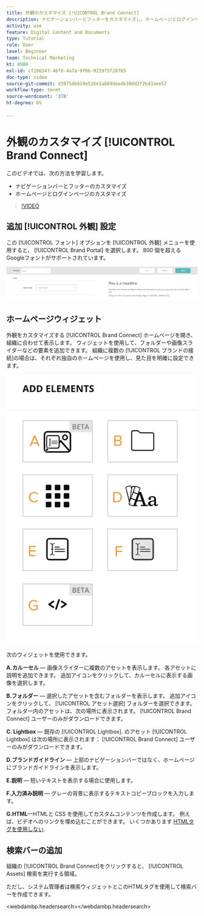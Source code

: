 ```yaml
---
title: 外観のカスタマイズ [!UICONTROL Brand Connect]
description: ナビゲーションバーとフッターをカスタマイズし、ホームページとログインページをカスタマイズする方法については、 [!UICONTROL Brand Connect] 対象 [!UICONTROL Workfront DAM].
activity: use
feature: Digital Content and Documents
type: Tutorial
role: User
level: Beginner
team: Technical Marketing
kt: 8980
exl-id: cf286347-46f0-4a7a-9f06-921975f28765
doc-type: video
source-git-commit: d39754b619e526e1a869deedb38dd2f2b43aee57
workflow-type: tm+mt
source-wordcount: '378'
ht-degree: 0%

---
```


# 外観のカスタマイズ [!UICONTROL Brand Connect]

このビデオでは、次の方法を学習します。

* ナビゲーションバーとフッターのカスタマイズ
* ホームページとログインページのカスタマイズ

>[!VIDEO](https://video.tv.adobe.com/v/335242/?quality=12)

## 追加 [!UICONTROL 外観] 設定

この [!UICONTROL フォント] オプションを [!UICONTROL 外観] メニューを使用すると、 [!UICONTROL Brand Portal] を選択します。 800 個を超えるGoogleフォントがサポートされています。

![この [!UICONTROL フォント] オプションを [!UICONTROL 外観] メニューのスタイル [!UICONTROL Brand Portal]](assets/02-brand-connect-appearance-font.png)

## ホームページウィジェット

外観をカスタマイズする [!UICONTROL Brand Connect] ホームページを開き、組織に合わせて表示します。 ウィジェットを使用して、フォルダーや画像スライダーなどの要素を追加できます。 組織に複数の [!UICONTROL ブランドの接続]の場合は、それぞれ独自のホームページを使用し、見た目を明確に設定できます。

![使用するウィジェットのスクリーンショット [!UICONTROL Brand Connect] homepage](assets/03-brand-connect-home-page-widgets.png)

次のウィジェットを使用できます。

**A.カルーセル** — 画像スライダーに複数のアセットを表示します。 各アセットに説明を追加できます。 追加アイコンをクリックして、カルーセルに表示する画像を選択します。

**B.フォルダー** — 選択したアセットを含むフォルダーを表示します。 追加アイコンをクリックして、 [!UICONTROL アセット選択] フォルダーを選択できます。 フォルダー内のアセットは、次の場所に表示されます。 [!UICONTROL Brand Connect] ユーザーのみがダウンロードできます。

**C. Lightbox** — 既存の [!UICONTROL Lightbox]. のアセット [!UICONTROL Lightbox] は次の場所に表示されます： [!UICONTROL Brand Connect] ユーザーのみがダウンロードできます。

**D.ブランドガイドライン** — 上部のナビゲーションバーではなく、ホームページにブランドガイドラインを表示します。

**E.説明** — 短いテキストを表示する場合に使用します。

**F.入力済み説明** — グレーの背景に表示するテキストコピーブロックを入力します。

**G.HTML**—HTMLと CSS を使用してカスタムコンテンツを作成します。 例えば、ビデオへのリンクを埋め込むことができます。 いくつかあります [HTMLタグを使用しない](https://www.damsuccess.com/hc/en-us/articles/206170043-Brand-Connect-Admin-Guide#html).

## 検索バーの追加

組織の [!UICONTROL Brand Connect]をクリックすると、 [!UICONTROL Assets] 検索を実行する領域。

ただし、システム管理者は検索ウィジェットとこのHTMLタグを使用して検索バーを作成できます。

&lt;webdambp.headersearch>&lt;/webdambp.headersearch>
